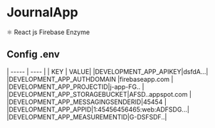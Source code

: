 # JournalApp
⚛ React js Firebase Enzyme 

## Config .env
| ----- | ---- |
| KEY | VALUE|
|DEVELOPMENT_APP_APIKEY|dsfdA...|
|DEVELOPMENT_APP_AUTHDOMAIN |firebaseapp.com |
|DEVELOPMENT_APP_PROJECTID|j-app-FG.. |
|DEVELOPMENT_APP_STORAGEBUCKET|AFSD..appspot.com |
|DEVELOPMENT_APP_MESSAGINGSENDERID|45454 |
|DEVELOPMENT_APP_APPID|1:45456456465:web:ADFSDG...|
|DEVELOPMENT_APP_MEASUREMENTID|G-DSFSDF..|
